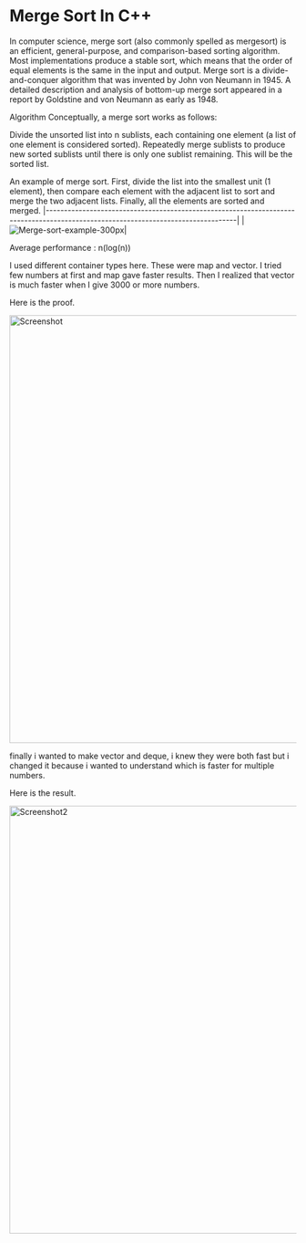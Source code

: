 # Merge Sort In C++

In computer science, merge sort (also commonly spelled as mergesort) is an efficient, general-purpose, and comparison-based sorting algorithm. Most implementations produce a stable sort, which means that the order of equal elements is the same in the input and output. Merge sort is a divide-and-conquer algorithm that was invented by John von Neumann in 1945. A detailed description and analysis of bottom-up merge sort appeared in a report by Goldstine and von Neumann as early as 1948.

Algorithm
Conceptually, a merge sort works as follows:

Divide the unsorted list into n sublists, each containing one element (a list of one element is considered sorted).
Repeatedly merge sublists to produce new sorted sublists until there is only one sublist remaining. This will be the sorted list.


An example of merge sort. First, divide the list into the smallest unit (1 element), then compare each element with the adjacent list to sort and merge the two adjacent lists. Finally, all the elements are sorted and merged.
|----------------------------------------------------------------------------------------------------------------------------------|
|![Merge-sort-example-300px](https://user-images.githubusercontent.com/73845925/228335873-cd6487ae-e52d-4f43-af57-69d4981fe04c.gif)|

Average performance	: n(log(n))

I used different container types here. These were map and vector. I tried few numbers at first and map gave faster results. Then I realized that vector is much faster when I give 3000 or more numbers.

Here is the proof.

<img width="750" alt="Screenshot" src="https://user-images.githubusercontent.com/73845925/228335884-bae9c9d6-ab34-4c91-a4de-688a50e0506c.png">


finally i wanted to make vector and deque, i knew they were both fast but i changed it because i wanted to understand which is faster for multiple numbers.

Here is the result.

<img width="750" alt="Screenshot2" src="https://user-images.githubusercontent.com/73845925/228946065-c2d91ee1-44df-45e9-bfca-4b358efdb7ba.png">
